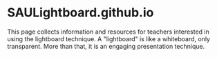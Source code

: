 # SAULightboard.github.io
This page collects information and resources for teachers interested in using the lightboard technique. A "lightboard" is like a whiteboard, only transparent. More than that, it is an engaging presentation technique. 
